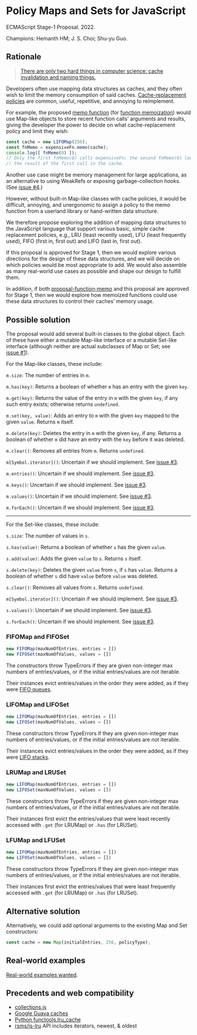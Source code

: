 # Policy Maps and Sets for JavaScript
ECMAScript Stage-1 Proposal. 2022.

<!-- These are alphabetical. -->
Champions: Hemanth HM; J. S. Choi; Shu-yu Guo.

## Rationale
> [There are only two hard things in computer science: cache invalidation and naming things.][two hard things]

[two hard things]: https://www.martinfowler.com/bliki/TwoHardThings.html

Developers often use mapping data structures as caches, and they often wish to
limit the memory consumption of said caches. [Cache-replacement
policies][] are common, useful, repetitive, and annoying to
reimplement.

For example, the proposed [memo function][proposal-function-memo]
(for [function memoization][])
would use Map-like objects to store recent function calls’ arguments and
results, giving the developer the power to decide on what cache-replacement
policy and limit they wish:

```js
const cache = new LIFOMap(256);
const fnMemo = expensiveFn.memo(cache);
console.log([ fnMemo(0) ]);
// Only the first fnMemo(0) calls expensiveFn; the second fnMemo(0) looks up
// the result of the first call in the cache.
```

Another use case might be memory management for large applications, as an
alternative to using WeakRefs or exposing garbage-collection hooks. (See
[issue #4][].)

However, without built-in Map-like classes with cache policies, it would be
difficult, annoying, and unergonomic to assign a policy to the memo function
from a userland library or hand-written data structure.

[cache-replacement policies]: https://en.wikipedia.org/wiki/Cache_replacement_policies
[function memoization]: https://en.wikipedia.org/wiki/Memoization

We therefore propose exploring the addition of mapping data structures to the JavaScript
language that support various basic, simple cache replacement policies, e.g.,
LRU (least recently used), LFU (least frequently used), FIFO (first in, first
out) and LIFO (last in, first out).

If this proposal is approved for Stage 1, then we would explore various
directions for the design of these data structures, and we will decide on which
policies would be most appropriate to add. We would also assemble as many
real-world use cases as possible and shape our design to fulfill them.

In addition, if both [proposal-function-memo][] and this proposal are approved for
Stage 1, then we would explore how memoized functions could use these data
structures to control their caches’ memory usage.

[proposal-function-memo]: https://github.com/js-choi/proposal-function-memo

## Possible solution
The proposal would add several built-in classes to the global object. Each of
these have either a mutable Map-like interface or a mutable Set-like interface
(although neither are actual subclasses of Map or Set; see [issue #1][]).

For the Map-like classes, these include:

`m.size`: The number of entries in `m`.

`m.has(key)`: Returns a boolean of whether `m` has an entry with the given
`key`.

`m.get(key)`: Returns the value of the entry in `m` with the given `key`, if
any such entry exists; otherwise returns `undefined`.

`m.set(key, value)`: Adds an entry to `m` with the given `key` mapped to the
given `value`. Returns `m` itself.

`m.delete(key)`: Deletes the entry in `m` with the given `key`, if any. Returns
a boolean of whether `m` did have an entry with the `key` before it was
deleted.

`m.clear()`: Removes all entries from `m`. Returns `undefined`.

`m[Symbol.iterator]()`: Uncertain if we should implement. See [issue #3][].

`m.entries()`: Uncertain if we should implement. See [issue #3][].

`m.keys()`: Uncertain if we should implement. See [issue #3][].

`m.values()`: Uncertain if we should implement. See [issue #3][].

`m.forEach()`: Uncertain if we should implement. See [issue #3][].

***

For the Set-like classes, these include:

`s.size`: The number of values in `s`.

`s.has(value)`: Returns a boolean of whether `s` has the given `value`.

`s.add(value)`: Adds the given `value` to `s`. Returns `s` itself.

`s.delete(key)`: Deletes the given `value` from `s`, if `s` has `value`.
Returns a boolean of whether `s` did have `value` before `value` was deleted.

`s.clear()`: Removes all values from `s`. Returns `undefined`.

`m[Symbol.iterator]()`: Uncertain if we should implement. See [issue #3][].

`s.values()`: Uncertain if we should implement. See [issue #3][].

`s.forEach()`: Uncertain if we should implement. See [issue #3][].

### FIFOMap and FIFOSet

```js
new FIFOMap(maxNumOfEntries, entries = [])
new FIFOSet(maxNumOfValues, values = [])
```

The constructors throw TypeErrors if they are given non-integer max numbers of
entries/values, or if the initial entries/values are not iterable.

Their instances evict entries/values in the order they were added, as if they
were [FIFO queues][].

[FIFO queues]: https://en.wikipedia.org/wiki/FIFO_(computing_and_electronics)

### LIFOMap and LIFOSet

```js
new LIFOMap(maxNumOfEntries, entries = [])
new LIFOSet(maxNumOfValues, values = [])
```

These constructors throw TypeErrors if they are given non-integer max numbers
of entries/values, or if the initial entries/values are not iterable.

Their instances evict entries/values in the order they were added, as if they
were [LIFO stacks][].

[LIFO stacks]: https://en.wikipedia.org/wiki/Stack_(abstract_data_type)

### LRUMap and LRUSet

```js
new LIFOMap(maxNumOfEntries, entries = [])
new LIFOSet(maxNumOfValues, values = [])
```

These constructors throw TypeErrors if they are given non-integer max numbers
of entries/values, or if the initial entries/values are not iterable.

Their instances first evict the entries/values that were least recently
accessed with `.get` (for LRUMap) or `.has` (for LRUSet).

### LFUMap and LFUSet

```js
new LIFOMap(maxNumOfEntries, entries = [])
new LIFOSet(maxNumOfValues, values = [])
```

These constructors throw TypeErrors if they are given non-integer max numbers
of entries/values, or if the initial entries/values are not iterable.

Their instances first evict the entries/values that were least frequently
accessed with `.get` (for LRUMap) or `.has` (for LRUSet).

## Alternative solution
Alternatively, we could add optional arguments to the existing Map and Set
constructors:

```js
const cache = new Map(initialEntries, 256, policyType);
```

## Real-world examples
[Real-world examples wanted][issue #4].

## Precedents and web compatibility

* [collections.js][]
* [Google Guava caches][]
* [Python functools.lru_cache][]
* [rsms/js-lru][] API includes iterators, newest, & oldest

[collections.js]: https://www.collectionsjs.com/lru-map
[Python functools.lru_cache]: https://docs.python.org/3/library/functools.html#functools.lru_cache
[rsms/js-lru]: https://github.com/rsms/js-lru
[Google Guava caches]: https://github.com/google/guava/wiki/CachesExplained

[issue #1]: https://github.com/js-choi/proposal-policy-map-set/issues/1
[issue #3]: https://github.com/js-choi/proposal-policy-map-set/issues/3
[issue #4]: https://github.com/js-choi/proposal-policy-map-set/issues/4
